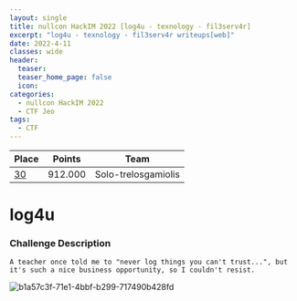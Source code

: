 ```yaml
---
layout: single
title: nullcon HackIM 2022 [log4u - texnology - fil3serv4r]
excerpt: "log4u - texnology - fil3serv4r writeups[web]"
date: 2022-4-11
classes: wide
header:
  teaser: 
  teaser_home_page: false
  icon:
categories:
  - nullcon HackIM 2022
  - CTF Jeo
tags:  
  - CTF
---
```




| Place | Points | Team |
| --- | --- | --- |
| [30](https://ctftime.org/event/1594/) | 912.000 | Solo-trelosgamiolis |


# log4u
### Challenge Description
```A teacher once told me to "never log things you can't trust...", but it's such a nice business opportunity, so I couldn't resist.```


![b1a57c3f-71e1-4bbf-b299-717490b428fd](https://user-images.githubusercontent.com/45040001/162817938-341792b4-52b0-4d0b-8a90-cc8598d2b0d6.png)

